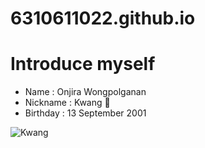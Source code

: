 # 6310611022.github.io

# Introduce myself

- Name : Onjira Wongpolganan
- Nickname : Kwang :deer:
- Birthday : 13 September 2001

![Kwang](https://user-images.githubusercontent.com/69451625/185805400-b7683e13-56f1-4aaf-aacb-712b09d408db.jpg)
